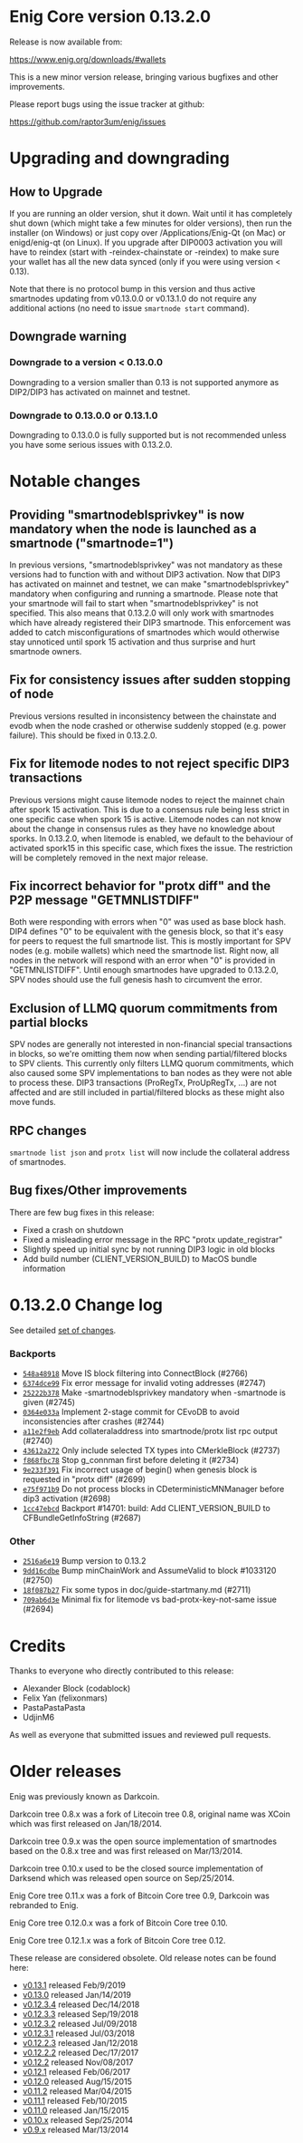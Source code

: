 Enig Core version 0.13.2.0
==========================

Release is now available from:

  <https://www.enig.org/downloads/#wallets>

This is a new minor version release, bringing various bugfixes and other improvements.

Please report bugs using the issue tracker at github:

  <https://github.com/raptor3um/enig/issues>


Upgrading and downgrading
=========================

How to Upgrade
--------------

If you are running an older version, shut it down. Wait until it has completely
shut down (which might take a few minutes for older versions), then run the
installer (on Windows) or just copy over /Applications/Enig-Qt (on Mac) or
enigd/enig-qt (on Linux). If you upgrade after DIP0003 activation you will
have to reindex (start with -reindex-chainstate or -reindex) to make sure
your wallet has all the new data synced (only if you were using version < 0.13).

Note that there is no protocol bump in this version and thus active smartnodes
updating from v0.13.0.0 or v0.13.1.0 do not require any additional actions (no need to issue
`smartnode start` command).

Downgrade warning
-----------------

### Downgrade to a version < 0.13.0.0

Downgrading to a version smaller than 0.13 is not supported anymore as DIP2/DIP3 has activated
on mainnet and testnet.

### Downgrade to 0.13.0.0 or 0.13.1.0

Downgrading to 0.13.0.0 is fully supported but is not recommended unless you have some serious issues with 0.13.2.0.

Notable changes
===============

Providing "smartnodeblsprivkey" is now mandatory when the node is launched as a smartnode ("smartnode=1")
------------------------------------------------------------------------
In previous versions, "smartnodeblsprivkey" was not mandatory as these versions had to function with and without DIP3
activation. Now that DIP3 has activated on mainnet and testnet, we can make "smartnodeblsprivkey" mandatory when
configuring and running a smartnode. Please note that your smartnode will fail to start when "smartnodeblsprivkey"
is not specified. This also means that 0.13.2.0 will only work with smartnodes which have already registered their
DIP3 smartnode. This enforcement was added to catch misconfigurations of smartnodes which would otherwise stay
unnoticed until spork 15 activation and thus surprise and hurt smartnode owners.

Fix for consistency issues after sudden stopping of node
--------------------------------------------------------
Previous versions resulted in inconsistency between the chainstate and evodb when the node crashed or otherwise suddenly
stopped (e.g. power failure). This should be fixed in 0.13.2.0. 

Fix for litemode nodes to not reject specific DIP3 transactions
---------------------------------------------------------------
Previous versions might cause litemode nodes to reject the mainnet chain after spork 15 activation. This is due to a
consensus rule being less strict in one specific case when spork 15 is active. Litemode nodes can not know about the
change in consensus rules as they have no knowledge about sporks. In 0.13.2.0, when litemode is enabled, we default to the
behaviour of activated spork15 in this specific case, which fixes the issue. The restriction will be completely removed
in the next major release.

Fix incorrect behavior for "protx diff" and the P2P message "GETMNLISTDIFF"
---------------------------------------------------------------------------
Both were responding with errors when "0" was used as base block hash. DIP4 defines "0" to be equivalent with the
genesis block, so that it's easy for peers to request the full smartnode list.
This is mostly important for SPV nodes (e.g. mobile wallets) which need the smartnode list. Right now, all nodes in
the network will respond with an error when "0" is provided in  "GETMNLISTDIFF". Until enough smartnodes have upgraded
to 0.13.2.0, SPV nodes should use the full genesis hash to circumvent the error.

Exclusion of LLMQ quorum commitments from partial blocks
--------------------------------------------------------
SPV nodes are generally not interested in non-financial special transactions in blocks, so we're omitting them now when
sending partial/filtered blocks to SPV clients. This currently only filters LLMQ quorum commitments, which also caused
some SPV implementations to ban nodes as they were not able to process these. DIP3 transactions (ProRegTx, ProUpRegTx, ...)
are not affected and are still included in partial/filtered blocks as these might also move funds. 

RPC changes
-----------
`smartnode list json` and `protx list` will now include the collateral address of smartnodes.

Bug fixes/Other improvements
----------------------------
There are few bug fixes in this release:
- Fixed a crash on shutdown
- Fixed a misleading error message in the RPC "protx update_registrar"  
- Slightly speed up initial sync by not running DIP3 logic in old blocks
- Add build number (CLIENT_VERSION_BUILD) to MacOS bundle information 

 0.13.2.0 Change log
===================

See detailed [set of changes](https://github.com/raptor3um/enig/compare/v0.13.1.0...enig:v0.13.2.0).

### Backports

- [`548a48918`](https://github.com/raptor3um/enig/commit/548a48918) Move IS block filtering into ConnectBlock (#2766)
- [`6374dce99`](https://github.com/raptor3um/enig/commit/6374dce99) Fix error message for invalid voting addresses (#2747)
- [`25222b378`](https://github.com/raptor3um/enig/commit/25222b378) Make -smartnodeblsprivkey mandatory when -smartnode is given (#2745)
- [`0364e033a`](https://github.com/raptor3um/enig/commit/0364e033a) Implement 2-stage commit for CEvoDB to avoid inconsistencies after crashes (#2744)
- [`a11e2f9eb`](https://github.com/raptor3um/enig/commit/a11e2f9eb) Add collateraladdress into smartnode/protx list rpc output (#2740)
- [`43612a272`](https://github.com/raptor3um/enig/commit/43612a272) Only include selected TX types into CMerkleBlock (#2737)
- [`f868fbc78`](https://github.com/raptor3um/enig/commit/f868fbc78) Stop g_connman first before deleting it (#2734)
- [`9e233f391`](https://github.com/raptor3um/enig/commit/9e233f391) Fix incorrect usage of begin() when genesis block is requested in "protx diff" (#2699)
- [`e75f971b9`](https://github.com/raptor3um/enig/commit/e75f971b9) Do not process blocks in CDeterministicMNManager before dip3 activation (#2698)
- [`1cc47ebcd`](https://github.com/raptor3um/enig/commit/1cc47ebcd) Backport #14701: build: Add CLIENT_VERSION_BUILD to CFBundleGetInfoString (#2687)

### Other

- [`2516a6e19`](https://github.com/raptor3um/enig/commit/2516a6e19) Bump version to 0.13.2
- [`9dd16cdbe`](https://github.com/raptor3um/enig/commit/9dd16cdbe) Bump minChainWork and AssumeValid to block #1033120 (#2750)
- [`18f087b27`](https://github.com/raptor3um/enig/commit/18f087b27) Fix some typos in doc/guide-startmany.md (#2711)
- [`709ab6d3e`](https://github.com/raptor3um/enig/commit/709ab6d3e) Minimal fix for litemode vs bad-protx-key-not-same issue (#2694)

Credits
=======

Thanks to everyone who directly contributed to this release:

- Alexander Block (codablock)
- Felix Yan (felixonmars)
- PastaPastaPasta
- UdjinM6

As well as everyone that submitted issues and reviewed pull requests.

Older releases
==============

Enig was previously known as Darkcoin.

Darkcoin tree 0.8.x was a fork of Litecoin tree 0.8, original name was XCoin
which was first released on Jan/18/2014.

Darkcoin tree 0.9.x was the open source implementation of smartnodes based on
the 0.8.x tree and was first released on Mar/13/2014.

Darkcoin tree 0.10.x used to be the closed source implementation of Darksend
which was released open source on Sep/25/2014.

Enig Core tree 0.11.x was a fork of Bitcoin Core tree 0.9,
Darkcoin was rebranded to Enig.

Enig Core tree 0.12.0.x was a fork of Bitcoin Core tree 0.10.

Enig Core tree 0.12.1.x was a fork of Bitcoin Core tree 0.12.

These release are considered obsolete. Old release notes can be found here:

- [v0.13.1](https://github.com/raptor3um/enig/blob/master/doc/release-notes/enig/release-notes-0.13.1.md) released Feb/9/2019
- [v0.13.0](https://github.com/raptor3um/enig/blob/master/doc/release-notes/enig/release-notes-0.13.0.md) released Jan/14/2019
- [v0.12.3.4](https://github.com/raptor3um/enig/blob/master/doc/release-notes/enig/release-notes-0.12.3.4.md) released Dec/14/2018
- [v0.12.3.3](https://github.com/raptor3um/enig/blob/master/doc/release-notes/enig/release-notes-0.12.3.3.md) released Sep/19/2018
- [v0.12.3.2](https://github.com/raptor3um/enig/blob/master/doc/release-notes/enig/release-notes-0.12.3.2.md) released Jul/09/2018
- [v0.12.3.1](https://github.com/raptor3um/enig/blob/master/doc/release-notes/enig/release-notes-0.12.3.1.md) released Jul/03/2018
- [v0.12.2.3](https://github.com/raptor3um/enig/blob/master/doc/release-notes/enig/release-notes-0.12.2.3.md) released Jan/12/2018
- [v0.12.2.2](https://github.com/raptor3um/enig/blob/master/doc/release-notes/enig/release-notes-0.12.2.2.md) released Dec/17/2017
- [v0.12.2](https://github.com/raptor3um/enig/blob/master/doc/release-notes/enig/release-notes-0.12.2.md) released Nov/08/2017
- [v0.12.1](https://github.com/raptor3um/enig/blob/master/doc/release-notes/enig/release-notes-0.12.1.md) released Feb/06/2017
- [v0.12.0](https://github.com/raptor3um/enig/blob/master/doc/release-notes/enig/release-notes-0.12.0.md) released Aug/15/2015
- [v0.11.2](https://github.com/raptor3um/enig/blob/master/doc/release-notes/enig/release-notes-0.11.2.md) released Mar/04/2015
- [v0.11.1](https://github.com/raptor3um/enig/blob/master/doc/release-notes/enig/release-notes-0.11.1.md) released Feb/10/2015
- [v0.11.0](https://github.com/raptor3um/enig/blob/master/doc/release-notes/enig/release-notes-0.11.0.md) released Jan/15/2015
- [v0.10.x](https://github.com/raptor3um/enig/blob/master/doc/release-notes/enig/release-notes-0.10.0.md) released Sep/25/2014
- [v0.9.x](https://github.com/raptor3um/enig/blob/master/doc/release-notes/enig/release-notes-0.9.0.md) released Mar/13/2014

